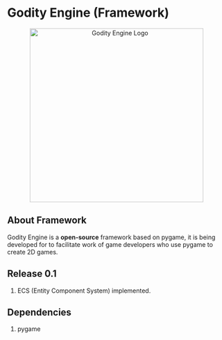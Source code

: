 # Godity Engine (Framework)

<p align="center">
  <a href="pass">
    <img src="pass" width="400" alt="Godity Engine Logo">
  </a>
</p>

## About Framework

Godity Engine is a **open-source** framework based on pygame, it is being developed for to facilitate work of game developers who use pygame to create 2D games.

## Release 0.1

1. ECS (Entity Component System) implemented.

## Dependencies

1. pygame
